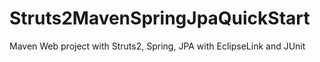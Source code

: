 # Struts2MavenSpringJpaQuickStart
Maven Web project with Struts2, Spring, JPA with EclipseLink and JUnit

